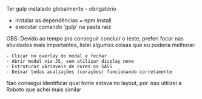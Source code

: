 Ter gulp instalado globalmente - obrigatório

- instalar as dependências = npm install
- executar comando 'gulp' na pasta raiz

OBS:
Devido ao tempo pra conseguir concluir o teste, 
preferi focar nas atividades mais importantes,
listei algumas coisas que eu poderia melhorar:

    - Clicar no overlay do modal e fechar
    - Abrir modal via JS, sem utilizar display none
    - Estruturar váriaveis de cores no SASS
    - Deixar todas avaliações (corações) funcionando corretamente

Nao consegui identificar qual fonte estava no layout, 
por isso utilizei a Roboto que achei mais similar